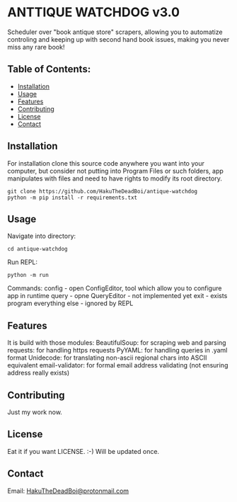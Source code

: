 # ANTTIQUE WATCHDOG v3.0

Scheduler over "book antique store" scrapers, allowing you to automatize controling and keeping up with second hand book issues, making you never miss any rare book!

## Table of Contents:

- [Installation](#installation)
- [Usage](#usage)
- [Features](#features)
- [Contributing](#contributing)
- [License](#license)
- [Contact](#contact)

## Installation
For installation clone this source code anywhere you want into your computer,
but consider not putting into Program Files or such folders, app manipulates with files and
need to have rights to modify its root directory.

    git clone https://github.com/HakuTheDeadBoi/antique-watchdog
    python -m pip install -r requirements.txt

## Usage
Navigate into directory:

    cd antique-watchdog

Run REPL:

    python -m run
    
Commands:
    config - open ConfigEditor, tool which allow you to configure app in runtime
    query - opne QueryEditor - not implemented yet
    exit - exists program
    everything else - ignored by REPL

## Features

It is build with those modules:
    BeautifulSoup: for scraping web and parsing
    requests: for handling https requests
    PyYAML: for handling queries in .yaml format
    Unidecode: for translating non-ascii regional chars into ASCII equivalent
    email-validator: for formal email address validating (not ensuring address really exists)

## Contributing

Just my work now.

## License

Eat it if you want LICENSE. :-)
Will be updated once.

## Contact

Email: HakuTheDeadBoi@protonmail.com